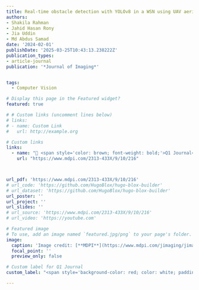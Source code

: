 ```yaml
---
title: Real-time obstacle detection with YOLOv8 in a WSN using UAV aerial photography
authors:
- Shakila Rahman
- Jahid Hasan Rony
- Jia Uddin
- Md Abdus Samad
date: '2024-02-01'
publishDate: '2025-03-25T10:43:13.238222Z'
publication_types:
- article-journal
publication: '*Journal of Imaging*'


tags:
  - Computer Vision

# Display this page in the Featured widget?
featured: true

# # Custom links (uncomment lines below)
# links:
# - name: Custom Link
#   url: http://example.org

# Custom links
links:
  - name: "📕 <span style='color: brown; font-weight: bold;'>Q1 Journal</span>"
    url: "https://www.mdpi.com/2313-433X/9/10/216"



url_pdf: 'https://www.mdpi.com/2313-433X/9/10/216'
# url_code: 'https://github.com/HugoBlox/hugo-blox-builder'
# url_dataset: 'https://github.com/HugoBlox/hugo-blox-builder'
url_poster: ''
url_project: ''
url_slides: ''
# url_source: 'https://www.mdpi.com/2313-433X/9/10/216'
# url_video: 'https://youtube.com'

# Featured image
# To use, add an image named `featured.jpg/png` to your page's folder.
image:
  caption: 'Image credit: [**MDPI**](https://www.mdpi.com/jimaging/jimaging-09-00216/article_deploy/html/images/jimaging-09-00216-g001-550.jpg)'
  focal_point: ''
  preview_only: false

# Custom label for Q1 Journal
custom_label: "<span style='background-color: red; color: white; padding: 4px 8px; border-radius: 4px; font-weight: bold;'>Q1 Journal</span>"

---
```

